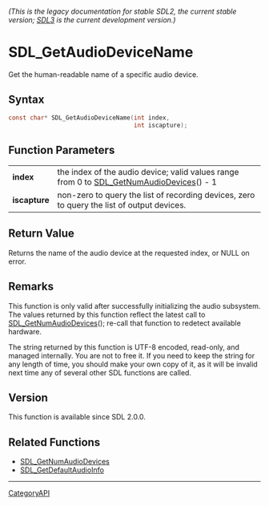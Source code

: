 ###### (This is the legacy documentation for stable SDL2, the current stable version; [SDL3](https://wiki.libsdl.org/SDL3/) is the current development version.)
# SDL_GetAudioDeviceName

Get the human-readable name of a specific audio device.

## Syntax

```c
const char* SDL_GetAudioDeviceName(int index,
                                   int iscapture);

```

## Function Parameters

|                   |                                                                                                                    |
| ----------------- | ------------------------------------------------------------------------------------------------------------------ |
| **index**         | the index of the audio device; valid values range from 0 to [SDL_GetNumAudioDevices](SDL_GetNumAudioDevices)() - 1 |
| **iscapture**     | non-zero to query the list of recording devices, zero to query the list of output devices.                         |

## Return Value

Returns the name of the audio device at the requested index, or NULL on
error.

## Remarks

This function is only valid after successfully initializing the audio
subsystem. The values returned by this function reflect the latest call to
[SDL_GetNumAudioDevices](SDL_GetNumAudioDevices)(); re-call that function
to redetect available hardware.

The string returned by this function is UTF-8 encoded, read-only, and
managed internally. You are not to free it. If you need to keep the string
for any length of time, you should make your own copy of it, as it will be
invalid next time any of several other SDL functions are called.

## Version

This function is available since SDL 2.0.0.

## Related Functions

* [SDL_GetNumAudioDevices](SDL_GetNumAudioDevices)
* [SDL_GetDefaultAudioInfo](SDL_GetDefaultAudioInfo)

----
[CategoryAPI](CategoryAPI)

